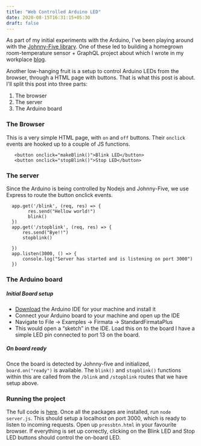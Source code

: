 ```yaml
---
title: "Web Controlled Arduino LED"
date: 2020-08-15T16:31:15+05:30
draft: false
---
```

As part of my initial experiments with the Arduino, I've been playing around with the [Johnny-Five library](http://johnny-five.io/). One of these led to building a homegrown room-temperature sensor + GraphQL project about which I wrote in my workplace [blog](https://hasura.io/blog/experiments-with-arduino-and-hasura/).

Another low-hanging fruit is a setup to control Arduino LEDs from the browser, through a HTML page with buttons. That is what this post is about. I'll split this post into three parts:
1. The browser
2. The server
3. The Arduino board

### The Browser
This is a very simple HTML page, with `on` and `off` buttons. Their `onclick` events are hooked up to a couple of JS functions.
   ```
      <button onclick="makeBlink()">Blink LED</button>
      <button onclick="stopBlink()">Stop LED</button>

  ```

### The server
Since the Arduino is being controlled by Nodejs and Johnny-Five, we use Express to route the button onclick events.
  ```
    app.get('/blink', (req, res) => {
          res.send("Hellow world!")
          blink()
    })
    app.get('/stopblink', (req, res) => {
        res.send("Bye!!")
        stopblink()

    })
    app.listen(3000, () => {
        console.log("Server has started and is listening on port 3000")
    })
  ```

### The Arduino board
##### Initial Board setup
- [Download](https://www.arduino.cc/en/Main/Software) the Arduino IDE for your machine and install it
- Connect your Arduino board to your machine and open up the IDE
- Navigate to File -> Examples -> Firmata -> StandardFirmataPlus
- This would open a “sketch” in the IDE. Load this on to the board
I have a simple LED pin connected to port 13 on the board.
##### On board ready
Once the board is detected by Johnny-five and initialized, `board.on("ready")` is available. The `blink()` and `stopblink()` functions within this are called from the `/blink` and `/stopblink` routes that we have setup above.

### Running the project
The full code is [here](https://github.com/meerasndr/arduino-webcontrolled-led).  Once all the packages are installed, run `node server.js`. This should setup a localhost on port 3000, which is ready to listen to incoming requests.
Open up `pressbtn.html` in your favourite browser. If everything is set up correctly, clicking on the Blink LED and Stop LED buttons should control the on-board LED.
